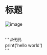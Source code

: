 # 标题

![image](https://github.com/yanjiusheng2018/dlt/blob/master/image/python.jpg)

<br>
'''
#代码<br>
print('hello world')
<br>
'''
